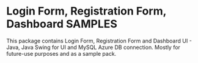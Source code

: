 # Login Form, Registration Form, Dashboard SAMPLES

This package contains Login Form, Registration Form and Dashboard UI - Java, Java Swing for UI and MySQL Azure DB connection.
Mostly for future-use purposes and as a sample pack.

